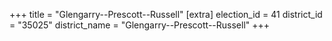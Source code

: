 +++
title = "Glengarry--Prescott--Russell"
[extra]
election_id = 41
district_id = "35025"
district_name = "Glengarry--Prescott--Russell"
+++
